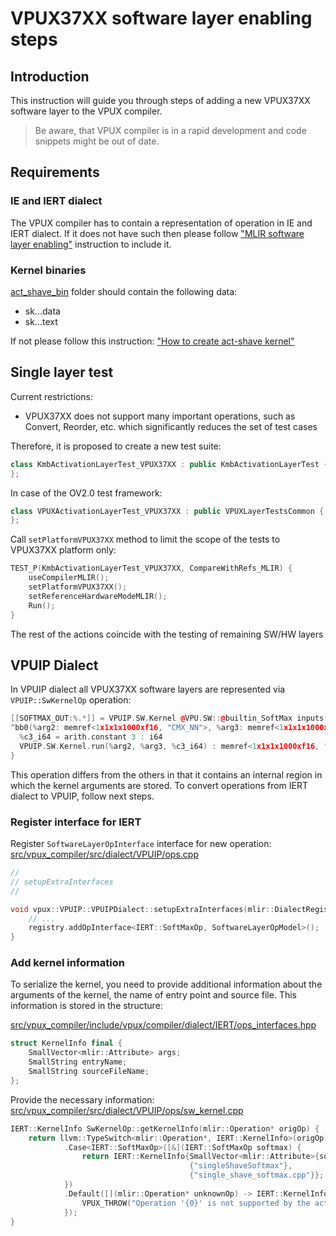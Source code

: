 # VPUX37XX software layer enabling steps

## Introduction
This instruction will guide you through steps of adding a new VPUX37XX software layer to the VPUX compiler.
> Be aware, that VPUX compiler is in a rapid development and code snippets might be out of date.

## Requirements

### IE and IERT dialect
The VPUX compiler has to contain a representation of operation in IE and IERT dialect.
If it does not have such then please follow ["MLIR software layer enabling"](sw_layer_enabling.md) instruction to include it.

### Kernel binaries
[act_shave_bin](../../../sw_runtime_kernels/kernels/prebuild/act_shave_bin) folder should contain the following data:
- sk.<entry point>.<platform>.data
- sk.<entry point>.<platform>.text

If not please follow this instruction: ["How to create act-shave kernel"](../../../sw_runtime_kernels/README.md)

## Single layer test

Current restrictions:
- VPUX37XX does not support many important operations, such as Convert, Reorder, etc. which significantly reduces the set of test cases

Therefore, it is proposed to create a new test suite:

```cpp
class KmbActivationLayerTest_VPUX37XX : public KmbActivationLayerTest {
};
```

In case of the OV2.0 test framework:

```cpp
class VPUXActivationLayerTest_VPUX37XX : public VPUXLayerTestsCommon {
};
```

Call `setPlatformVPUX37XX` method to limit the scope of the tests to VPUX37XX platform only:

```cpp
TEST_P(KmbActivationLayerTest_VPUX37XX, CompareWithRefs_MLIR) {
    useCompilerMLIR();
    setPlatformVPUX37XX();
    setReferenceHardwareModeMLIR();
    Run();
}
```

The rest of the actions coincide with the testing of remaining SW/HW layers

## VPUIP Dialect
In VPUIP dialect all VPUX37XX software layers are represented via `VPUIP::SwKernelOp` operation:
```cpp
[[SOFTMAX_OUT:%.*]] = VPUIP.SW.Kernel @VPU.SW::@builtin_SoftMax inputs([[VAR1]] : memref<1x1x1x1000xf16, "CMX_NN">) outputs([[VAR2]] : memref<1x1x1x1000xf16, "CMX_NN">) on tile 0 -> memref<1x1x1x1000xf16, "CMX_NN">  {
^bb0(%arg2: memref<1x1x1x1000xf16, "CMX_NN">, %arg3: memref<1x1x1x1000xf16, "CMX_NN">):
  %c3_i64 = arith.constant 3 : i64
  VPUIP.SW.Kernel.run(%arg2, %arg3, %c3_i64) : memref<1x1x1x1000xf16, "CMX_NN">, memref<1x1x1x1000xf16, "CMX_NN">, i64
}
```

This operation differs from the others in that it contains an internal region in which the kernel arguments are stored.
To convert operations from IERT dialect to VPUIP, follow next steps.

### Register interface for IERT
Register `SoftwareLayerOpInterface` interface for new operation:
[src/vpux_compiler/src/dialect/VPUIP/ops.cpp](../src/dialect/VPUIP/ops.cpp)
```cpp
//
// setupExtraInterfaces
//

void vpux::VPUIP::VPUIPDialect::setupExtraInterfaces(mlir::DialectRegistry& registry) {
    // ...
    registry.addOpInterface<IERT::SoftMaxOp, SoftwareLayerOpModel>();
}
```

### Add kernel information
To serialize the kernel, you need to provide additional information about the arguments of the kernel, the name of entry point and source file. This information is stored in the structure:

[src/vpux_compiler/include/vpux/compiler/dialect/IERT/ops_interfaces.hpp](../include/vpux/compiler/dialect/IERT/ops_interfaces.hpp)
```cpp
struct KernelInfo final {
    SmallVector<mlir::Attribute> args;
    SmallString entryName;
    SmallString sourceFileName;
};
```

Provide the necessary information:
[src/vpux_compiler/src/dialect/VPUIP/ops/sw_kernel.cpp](../src/dialect/VPUIP/ops/sw_kernel.cpp)
```cpp
IERT::KernelInfo SwKernelOp::getKernelInfo(mlir::Operation* origOp) {
    return llvm::TypeSwitch<mlir::Operation*, IERT::KernelInfo>(origOp)
            .Case<IERT::SoftMaxOp>([&](IERT::SoftMaxOp softmax) {
                return IERT::KernelInfo{SmallVector<mlir::Attribute>{softmax.axisIndAttr()},
                                        {"singleShaveSoftmax"},
                                        {"single_shave_softmax.cpp"}};
            })
            .Default([](mlir::Operation* unknownOp) -> IERT::KernelInfo {
                VPUX_THROW("Operation '{0}' is not supported by the act-shaves", unknownOp->getName());
            });
}
```
